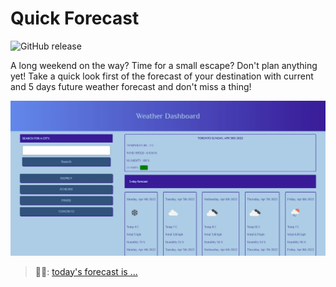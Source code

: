 # Quick Forecast
![GitHub release](https://img.shields.io/github/v/release/elsartz/Weather-dashboard)

A long weekend on the way?
Time for a small escape?
Don't plan anything yet!
Take a quick look first of the forecast of your destination with current and 5 days future weather forecast and don't miss a thing!

![WeatherDash](https://github.com/elsartz/Weather-dashboard/blob/main/assets/Web%20capture.jpeg)
> 😶‍🌫️: [today's forecast is ...](https://elsartz.github.io/Weather-dashboard/)
